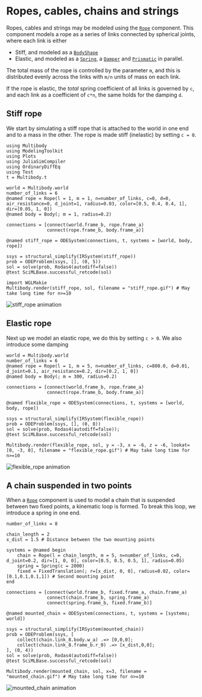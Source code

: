 # Ropes, cables, chains and strings

Ropes, cables and strings may be modeled using the [`Rope`](@ref) component. This component models a rope as a series of links connected by spherical joints, where each link is either
- Stiff, and modeled as a [`BodyShape`](@ref)
- Elastic, and modeled as a [`Spring`](@ref), a [`Damper`](@ref) and [`Prismatic`](@ref) in parallel. 

The total mass of the rope is controlled by the parameter `m`, and this is distributed evenly across the links with `m/n` units of mass on each link. 

If the rope is elastic, the _total_ spring coefficient of all links is governed by `c`, and each link as a coefficient of `c*n`, the same holds for the damping `d`.


## Stiff rope
We start by simulating a stiff rope that is attached to the world in one end and to a mass in the other. The rope is made stiff (inelastic) by setting `c = 0`.
```@example ropes_and_cables
using Multibody
using ModelingToolkit
using Plots
using JuliaSimCompiler
using OrdinaryDiffEq
using Test
t = Multibody.t

world = Multibody.world
number_of_links = 6
@named rope = Rope(l = 1, m = 1, n=number_of_links, c=0, d=0, air_resistance=0, d_joint=1, radius=0.03, color=[0.5, 0.4, 0.4, 1], dir=[0.05, 1, 0])
@named body = Body(; m = 1, radius=0.2)

connections = [connect(world.frame_b, rope.frame_a)
               connect(rope.frame_b, body.frame_a)]

@named stiff_rope = ODESystem(connections, t, systems = [world, body, rope])

ssys = structural_simplify(IRSystem(stiff_rope))
prob = ODEProblem(ssys, [], (0, 5))
sol = solve(prob, Rodas4(autodiff=false))
@test SciMLBase.successful_retcode(sol)

import WGLMakie
Multibody.render(stiff_rope, sol, filename = "stiff_rope.gif") # May take long time for n>=10
```
![stiff_rope animation](stiff_rope.gif)

## Elastic rope
Next up we model an elastic rope, we do this by setting `c > 0`. We also introduce some damping
```@example ropes_and_cables
world = Multibody.world
number_of_links = 6
@named rope = Rope(l = 1, m = 5, n=number_of_links, c=800.0, d=0.01, d_joint=0.1, air_resistance=0.2, dir=[0.2, 1, 0])
@named body = Body(; m = 300, radius=0.2)

connections = [connect(world.frame_b, rope.frame_a)
               connect(rope.frame_b, body.frame_a)]

@named flexible_rope = ODESystem(connections, t, systems = [world, body, rope])

ssys = structural_simplify(IRSystem(flexible_rope))
prob = ODEProblem(ssys, [], (0, 8))
sol = solve(prob, Rodas4(autodiff=false));
@test SciMLBase.successful_retcode(sol)

Multibody.render(flexible_rope, sol, y = -3, x = -6, z = -6, lookat=[0, -3, 0], filename = "flexible_rope.gif") # May take long time for n>=10
```


![flexible_rope animation](flexible_rope.gif)


## A chain suspended in two points
When a [`Rope`](@ref) component is used to model a chain that is suspended between two fixed points, a kinematic loop is formed. To break this loop, we introduce a spring in one end. 

```@example ropes_and_cables
number_of_links = 8

chain_length = 2
x_dist = 1.5 # Distance between the two mounting points

systems = @named begin
    chain = Rope(l = chain_length, m = 5, n=number_of_links, c=0, d_joint=0.2, dir=[1, 0, 0], color=[0.5, 0.5, 0.5, 1], radius=0.05)
    spring = Spring(c = 2000)
    fixed = FixedTranslation(; r=[x_dist, 0, 0], radius=0.02, color=[0.1,0.1,0.1,1]) # Second mounting point
end

connections = [connect(world.frame_b, fixed.frame_a, chain.frame_a)
               connect(chain.frame_b, spring.frame_a)
               connect(spring.frame_b, fixed.frame_b)]

@named mounted_chain = ODESystem(connections, t, systems = [systems; world])

ssys = structural_simplify(IRSystem(mounted_chain))
prob = ODEProblem(ssys, [
    collect(chain.link_8.body.w_a) .=> [0,0,0]; 
    collect(chain.link_8.frame_b.r_0) .=> [x_dist,0,0]; 
], (0, 4))
sol = solve(prob, Rodas4(autodiff=false))
@test SciMLBase.successful_retcode(sol)

Multibody.render(mounted_chain, sol, x=3, filename = "mounted_chain.gif") # May take long time for n>=10
```

![mounted_chain animation](mounted_chain.gif)
